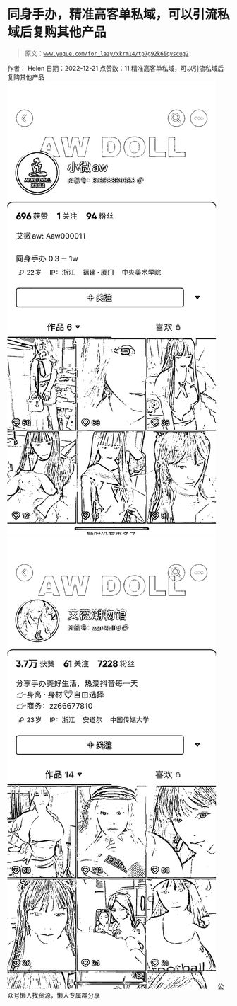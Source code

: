 # 同身手办，精准高客单私域，可以引流私域后复购其他产品

> 原文：[`www.yuque.com/for_lazy/xkrm14/tp7g92k6iqvscug2`](https://www.yuque.com/for_lazy/xkrm14/tp7g92k6iqvscug2)

<ne-p id="u79daa621" data-lake-id="u79daa621"><ne-text id="u3ca45c2b">作者： Helen</ne-text></ne-p> <ne-p id="u8a4a4798" data-lake-id="u8a4a4798"><ne-text id="u022a8296">日期：2022-12-21</ne-text></ne-p> <ne-p id="uf693681e" data-lake-id="uf693681e"><ne-text id="u36fae550">点赞数：</ne-text><ne-text id="u970eb0b8" ne-bold="true">11</ne-text></ne-p> <ne-hole id="u1916e5a3" data-lake-id="u1916e5a3"><ne-card data-card-name="hr" data-card-type="block" id="msjwY" data-event-boundary="card"><ne-p id="u06c31155" data-lake-id="u06c31155"><ne-text id="u1e7382aa">精准高客单私域，可以引流私域后复购其他产品</ne-text></ne-p> <ne-p id="uae7e5bcc" data-lake-id="uae7e5bcc"><ne-card data-card-name="image" data-card-type="inline" id="oToek" data-event-boundary="card">![](img/cce2030f994c92a13b53cb020285f2b8.png)</ne-card></ne-p> <ne-p id="u770c77a2" data-lake-id="u770c77a2"><ne-card data-card-name="image" data-card-type="inline" id="HiepY" data-event-boundary="card">![](img/1dff3866600d9978dca52ad14202e120.png)</ne-card></ne-p> <ne-hole id="u99b3616f" data-lake-id="u99b3616f"><ne-card data-card-name="hr" data-card-type="block" id="UdqXx" data-event-boundary="card"><ne-p id="ucf2a312c" data-lake-id="ucf2a312c"><ne-text id="uc5bf3615">公众号懒人找资源，懒人专属群分享</ne-text></ne-p></ne-card></ne-hole></ne-card></ne-hole>